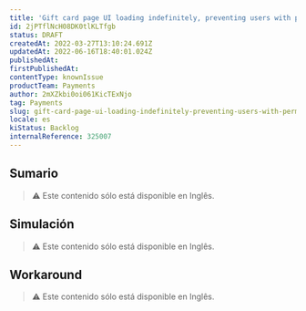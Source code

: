 ```yaml
---
title: 'Gift card page UI loading indefinitely, preventing users with permission from accessing it properly'
id: 2jPTflNcH08DK0tlKLTfgb
status: DRAFT
createdAt: 2022-03-27T13:10:24.691Z
updatedAt: 2022-06-16T18:40:01.024Z
publishedAt: 
firstPublishedAt: 
contentType: knownIssue
productTeam: Payments
author: 2mXZkbi0oi061KicTExNjo
tag: Payments
slug: gift-card-page-ui-loading-indefinitely-preventing-users-with-permission-from-accessing-it-properly
locale: es
kiStatus: Backlog
internalReference: 325007
---
```


## Sumario

>⚠️ Este contenido sólo está disponible en Inglês.

## Simulación

>⚠️ Este contenido sólo está disponible en Inglês.

## Workaround

>⚠️ Este contenido sólo está disponible en Inglês.


